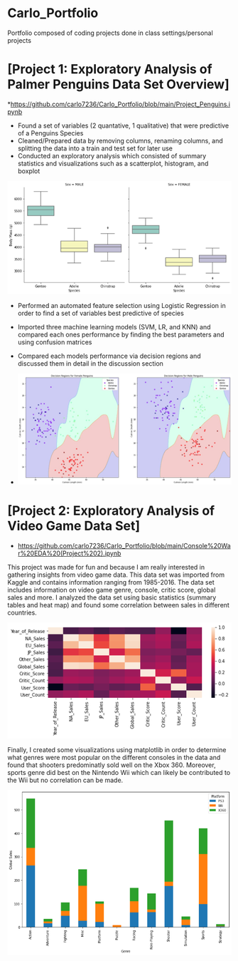 # Carlo_Portfolio
Portfolio composed of coding projects done in class settings/personal projects
# [Project 1: Exploratory Analysis of Palmer Penguins Data Set Overview]

*https://github.com/carlo7236/Carlo_Portfolio/blob/main/Project_Penguins.ipynb

* Found a set of variables (2 quantative, 1 qualitative) that were predictive of a Penguins Species
* Cleaned/Prepared data by removing columns, renaming columns, and splitting the data into a train and test set for later use
* Conducted an exploratory analysis which consisted of summary statistics and visualizations such as a scatterplot, histogram, and boxplot

![](https://github.com/carlo7236/Carlo_Portfolio/blob/main/images/BoxPlot.PNG)

* Performed an automated feature selection using Logistic Regression in order to find a set of variables best predictive of species
* Imported three machine learning models (SVM, LR, and KNN) and compared each ones performance by finding the best parameters and using confusion matrices  
* Compared each models performance via decision regions and discussed them in detail in the discussion section

* ![](https://github.com/carlo7236/Carlo_Portfolio/blob/main/images/Decision.JPG)

# [Project 2: Exploratory Analysis of Video Game Data Set]

* https://github.com/carlo7236/Carlo_Portfolio/blob/main/Console%20War%20EDA%20(Project%202).ipynb

This project was made for fun and because I am really interested in gathering insights from video game data. This data set was imported from Kaggle and contains information ranging from 1985-2016. The data set includes information on video game genre, console, critic score, global sales and more. I analyzed the data set using basic statistics (summary tables and heat map) and found some correlation between sales in different countries. 

![](https://github.com/carlo7236/Carlo_Portfolio/blob/main/images/Heatmap.PNG)

Finally, I created some visualizations using matplotlib in order to determine what genres were most popular on the different consoles in the data and found that shooters predominatly sold well on the Xbox 360. Moreover, sports genre did best on the Nintendo Wii which can likely be contributed to the Wii but no correlation can be made. 

![](https://github.com/carlo7236/Carlo_Portfolio/blob/main/images/GlobalSales.PNG)
